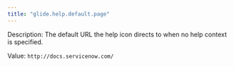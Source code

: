 ```yaml
---
title: "glide.help.default.page"
---
```


Description: The default URL the help icon directs to when no help context is specified.

Value: `http://docs.servicenow.com/`